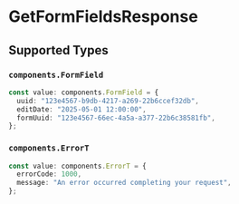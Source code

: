 # GetFormFieldsResponse


## Supported Types

### `components.FormField`

```typescript
const value: components.FormField = {
  uuid: "123e4567-b9db-4217-a269-22b6ccef32db",
  editDate: "2025-05-01 12:00:00",
  formUuid: "123e4567-66ec-4a5a-a377-22b6c38581fb",
};
```

### `components.ErrorT`

```typescript
const value: components.ErrorT = {
  errorCode: 1000,
  message: "An error occurred completing your request",
};
```

